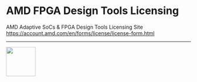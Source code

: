 # AMD FPGA Design Tools Licensing

AMD Adaptive SoCs & FPGA Design Tools Licensing Site
https://account.amd.com/en/forms/license/license-form.html 

---
<img src="https://github.com/user-attachments/assets/1acfcc36-a19a-4e03-97c9-15d602d0bf20" width="80" height="80">
